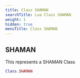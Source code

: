```yaml
---
title: Class SHAMAN
searchTitle: Lua Class SHAMAN
weight: 1
hidden: true
menuTitle: Class SHAMAN
---
```

## SHAMAN

This represents a SHAMAN Class
```lua
Class.SHAMAN
```